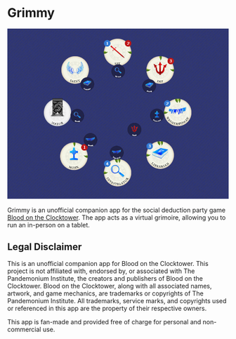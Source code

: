 # Grimmy

![Screenshot of the app](/board-example.png)

Grimmy is an unofficial companion app for the social deduction party game [Blood on the Clocktower](https://bloodontheclocktower.com/). 
The app acts as a virtual grimoire, allowing you to run an in-person on a tablet.

## Legal Disclaimer

This is an unofficial companion app for Blood on the Clocktower.
This project is not affiliated with, endorsed by, or associated with The Pandemonium Institute, the creators and publishers of Blood on the Clocktower.
Blood on the Clocktower, along with all associated names, artwork, and game mechanics, are trademarks or copyrights of The Pandemonium Institute.
All trademarks, service marks, and copyrights used or referenced in this app are the property of their respective owners.

This app is fan-made and provided free of charge for personal and non-commercial use.
